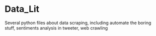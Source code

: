 # Data_Lit
Several python files about data scraping,
including automate the boring stuff,
sentiments analysis in tweeter,
web crawling
